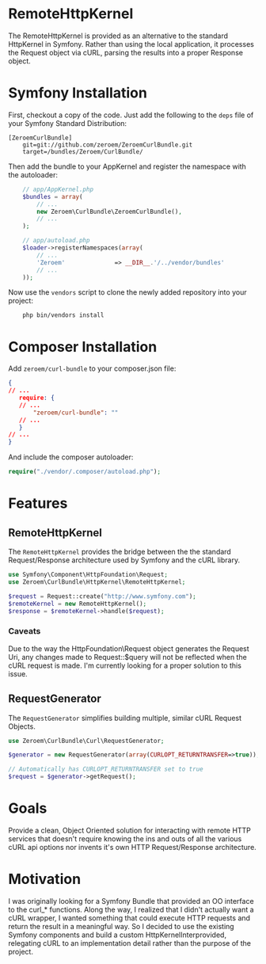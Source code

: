 # RemoteHttpKernel
The RemoteHttpKernel is provided as an alternative to the standard HttpKernel in Symfony.  Rather than using the
local application, it processes the Request object via cURL, parsing the results into a proper Response object.

# Symfony Installation
First, checkout a copy of the code. Just add the following to the ``deps`` 
file of your Symfony Standard Distribution:

    [ZeroemCurlBundle]
        git=git://github.com/zeroem/ZeroemCurlBundle.git
        target=/bundles/Zeroem/CurlBundle/

Then add the bundle to your AppKernel and register the namespace with the autoloader:

```php
    // app/AppKernel.php
    $bundles = array(
        // ...
        new Zeroem\CurlBundle\ZeroemCurlBundle(),        
        // ...
    );
```

```php
    // app/autoload.php
    $loader->registerNamespaces(array(
        // ...
        'Zeroem'              => __DIR__.'/../vendor/bundles'
        // ...
    ));
```

Now use the ``vendors`` script to clone the newly added repository into your project:

```shell
    php bin/vendors install
```

# Composer Installation
Add `zeroem/curl-bundle` to your composer.json file:

```json
{
// ...
   require: {
   // ...
       "zeroem/curl-bundle": ""
   // ...
   }
// ...
}
```

And include the composer autoloader:

```php
require("./vendor/.composer/autoload.php");
```

# Features

## RemoteHttpKernel
The `RemoteHttpKernel` provides the bridge between the the standard Request/Response architecture
used by Symfony and the cURL library.

```php
use Symfony\Component\HttpFoundation\Request;
use Zeroem\CurlBundle\HttpKernel\RemoteHttpKernel;

$request = Request::create("http://www.symfony.com");
$remoteKernel = new RemoteHttpKernel();
$response = $remoteKernel->handle($request);
```
### Caveats
Due to the way the HttpFoundation\Request object generates the Request Uri, any changes made
to Request::$query will not be reflected when the cURL request is made.  I'm currently looking for
a proper solution to this issue.

## RequestGenerator
The `RequestGenerator` simplifies building multiple, similar cURL Request Objects.

```php
use Zeroem\CurlBundle\Curl\RequestGenerator;

$generator = new RequestGenerator(array(CURLOPT_RETURNTRANSFER=>true));

// Automatically has CURLOPT_RETURNTRANSFER set to true
$request = $generator->getRequest();
```

# Goals
Provide a clean, Object Oriented solution for interacting with remote HTTP services that doesn't require
knowing the ins and outs of all the various cURL api options nor invents it's own HTTP Request/Response
architecture.

# Motivation
I was originally looking for a Symfony Bundle that provided an OO interface to the curl_* functions.  Along the 
way, I realized that I didn't actually want a cURL wrapper, I wanted something that could execute HTTP requests 
and return the result in a meaningful way.  So I decided to use the existing Symfony components and build a 
custom HttpKernelInterprovided, relegating cURL to an implementation detail rather than the purpose of the 
project.
